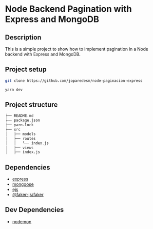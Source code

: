 # Node Backend Pagination with Express and MongoDB

## Description

This is a simple project to show how to implement pagination in a Node backend with Express and MongoDB.

## Project setup

```bash
git clone https://github.com/joparedesm/node-paginacion-express

yarn dev
```

## Project structure

```bash
├── README.md
├── package.json
├── yarn.lock
├── src
│   ├── models
│   ├── routes
│   │   └── index.js
│   ├── views
│   ├── index.js
```

## Dependencies

- [express](https://www.npmjs.com/package/express)
- [mongoose](https://www.npmjs.com/package/mongoose)
- [ejs](https://www.npmjs.com/package/ejs)
- [@faker-js/faker](https://www.npmjs.com/package/@faker-js/faker)

## Dev Dependencies

- [nodemon](https://www.npmjs.com/package/nodemon)
